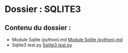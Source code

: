 # Dossier : SQLITE3
 
 ## Contenu du dossier : 
- Module Sqlite (python).md [Module Sqlite (python).md](./Module_Sqlite_(python).md)
- Sqlite3 test.py [Sqlite3 test.py](./Sqlite3_test.py)

